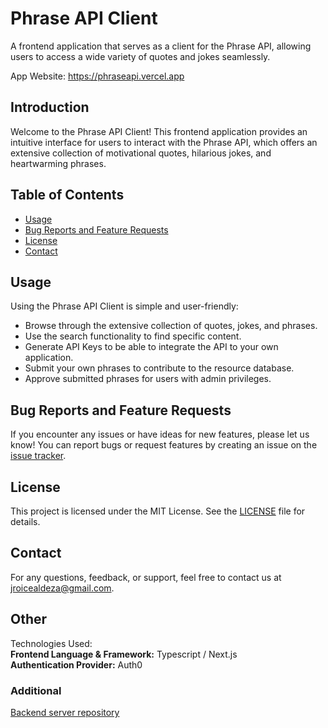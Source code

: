 # Phrase API Client

A frontend application that serves as a client for the Phrase API, allowing users to access a wide variety of quotes and jokes seamlessly. 

App Website: https://phraseapi.vercel.app
## Introduction

Welcome to the Phrase API Client! This frontend application provides an intuitive interface for users to interact with the Phrase API, which offers an extensive collection of motivational quotes, hilarious jokes, and heartwarming phrases.



## Table of Contents

- [Usage](#usage)
- [Bug Reports and Feature Requests](#bug-reports-and-feature-requests)
- [License](#license)
- [Contact](#contact)

## Usage

Using the Phrase API Client is simple and user-friendly:

- Browse through the extensive collection of quotes, jokes, and phrases.
- Use the search functionality to find specific content.
- Generate API Keys to be able to integrate the API to your own application.
- Submit your own phrases to contribute to the resource database.
- Approve submitted phrases for users with admin privileges.

## Bug Reports and Feature Requests

If you encounter any issues or have ideas for new features, please let us know! You can report bugs or request features by creating an issue on the [issue tracker](https://github.com/roiceee/phrase-api-client/issues).

## License

This project is licensed under the MIT License. See the [LICENSE](LICENSE.md) file for details.

## Contact

For any questions, feedback, or support, feel free to contact us at jroicealdeza@gmail.com.

## Other

Technologies Used:\
**Frontend Language & Framework:** Typescript / Next.js\
**Authentication Provider:** Auth0

### Additional
[Backend server repository](https://github.com/roiceee/phrase-api-server)